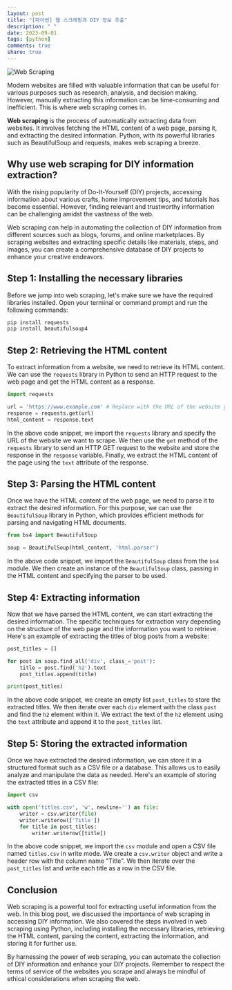 ```yaml
---
layout: post
title: "[파이썬] 웹 스크래핑과 DIY 정보 추출"
description: " "
date: 2023-09-01
tags: [python]
comments: true
share: true
---
```


![Web Scraping](https://www.example.com/web-scraping.png)

Modern websites are filled with valuable information that can be useful for various purposes such as research, analysis, and decision making. However, manually extracting this information can be time-consuming and inefficient. This is where web scraping comes in.

**Web scraping** is the process of automatically extracting data from websites. It involves fetching the HTML content of a web page, parsing it, and extracting the desired information. Python, with its powerful libraries such as BeautifulSoup and requests, makes web scraping a breeze.

## Why use web scraping for DIY information extraction?

With the rising popularity of Do-It-Yourself (DIY) projects, accessing information about various crafts, home improvement tips, and tutorials has become essential. However, finding relevant and trustworthy information can be challenging amidst the vastness of the web.

Web scraping can help in automating the collection of DIY information from different sources such as blogs, forums, and online marketplaces. By scraping websites and extracting specific details like materials, steps, and images, you can create a comprehensive database of DIY projects to enhance your creative endeavors.

## Step 1: Installing the necessary libraries

Before we jump into web scraping, let's make sure we have the required libraries installed. Open your terminal or command prompt and run the following commands:

```python
pip install requests
pip install beautifulsoup4
```

## Step 2: Retrieving the HTML content

To extract information from a website, we need to retrieve its HTML content. We can use the `requests` library in Python to send an HTTP request to the web page and get the HTML content as a response.

```python
import requests

url = 'https://www.example.com' # Replace with the URL of the website you want to scrape
response = requests.get(url)
html_content = response.text
```

In the above code snippet, we import the `requests` library and specify the URL of the website we want to scrape. We then use the `get` method of the `requests` library to send an HTTP GET request to the website and store the response in the `response` variable. Finally, we extract the HTML content of the page using the `text` attribute of the response.

## Step 3: Parsing the HTML content

Once we have the HTML content of the web page, we need to parse it to extract the desired information. For this purpose, we can use the `BeautifulSoup` library in Python, which provides efficient methods for parsing and navigating HTML documents.

```python
from bs4 import BeautifulSoup

soup = BeautifulSoup(html_content, 'html.parser')
```

In the above code snippet, we import the `BeautifulSoup` class from the `bs4` module. We then create an instance of the `BeautifulSoup` class, passing in the HTML content and specifying the parser to be used.

## Step 4: Extracting information

Now that we have parsed the HTML content, we can start extracting the desired information. The specific techniques for extraction vary depending on the structure of the web page and the information you want to retrieve. Here's an example of extracting the titles of blog posts from a website:

```python
post_titles = []

for post in soup.find_all('div', class_='post'):
    title = post.find('h2').text
    post_titles.append(title)

print(post_titles)
```

In the above code snippet, we create an empty list `post_titles` to store the extracted titles. We then iterate over each `div` element with the class `post` and find the `h2` element within it. We extract the text of the `h2` element using the `text` attribute and append it to the `post_titles` list.

## Step 5: Storing the extracted information

Once we have extracted the desired information, we can store it in a structured format such as a CSV file or a database. This allows us to easily analyze and manipulate the data as needed. Here's an example of storing the extracted titles in a CSV file:

```python
import csv

with open('titles.csv', 'w', newline='') as file:
    writer = csv.writer(file)
    writer.writerow(['Title'])
    for title in post_titles:
        writer.writerow([title])
```

In the above code snippet, we import the `csv` module and open a CSV file named `titles.csv` in write mode. We create a `csv.writer` object and write a header row with the column name "Title". We then iterate over the `post_titles` list and write each title as a row in the CSV file.

## Conclusion

Web scraping is a powerful tool for extracting useful information from the web. In this blog post, we discussed the importance of web scraping in accessing DIY information. We also covered the steps involved in web scraping using Python, including installing the necessary libraries, retrieving the HTML content, parsing the content, extracting the information, and storing it for further use.

By harnessing the power of web scraping, you can automate the collection of DIY information and enhance your DIY projects. Remember to respect the terms of service of the websites you scrape and always be mindful of ethical considerations when scraping the web.